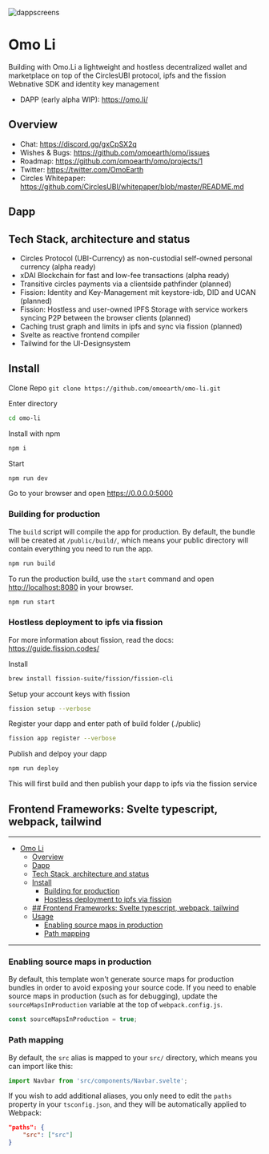 ![dappscreens](https://user-images.githubusercontent.com/747161/99851260-29611000-2b7f-11eb-9223-e84578960e41.png)

# Omo Li
Building with Omo.Li a lightweight and hostless decentralized wallet and marketplace on top of the CirclesUBI protocol, ipfs and the fission Webnative SDK and identity key management

- DAPP (early alpha WIP): https://omo.li/

## Overview

- Chat: https://discord.gg/gxCpSX2q
- Wishes & Bugs: https://github.com/omoearth/omo/issues
- Roadmap: https://github.com/omoearth/omo/projects/1
- Twitter: https://twitter.com/OmoEarth
- Circles Whitepaper: https://github.com/CirclesUBI/whitepaper/blob/master/README.md
## Dapp


## Tech Stack, architecture and status
- Circles Protocol (UBI-Currency) as non-custodial self-owned personal currency (alpha ready)
- xDAI Blockchain for fast and low-fee transactions (alpha ready)
- Transitive circles payments via a clientside pathfinder (planned)
- Fission: Identity and Key-Management mit keystore-idb, DID and UCAN (planned)
- Fission: Hostless and user-owned IPFS Storage with service workers syncing P2P between the browser clients (planned)
- Caching trust graph and limits in ipfs and sync via fission (planned)
- Svelte as reactive frontend compiler
- Tailwind for the UI-Designsystem

## Install

Clone Repo 
`git clone https://github.com/omoearth/omo-li.git`

Enter directory 
```bash
cd omo-li
```

Install with npm
```bash
npm i
```

Start
```bash
npm run dev
```
Go to your browser and open https://0.0.0.0:5000


### Building for production
The `build` script will compile the app for production. By default, the bundle will be created at `/public/build/`, which means your public directory will contain everything you need to run the app.

```bash
npm run build
```

To run the production build, use the `start` command and open [http://localhost:8080](http://localhost:8080) in your browser.

```bash
npm run start
```

### Hostless deployment to ipfs via fission
For more information about fission, read the docs: 
https://guide.fission.codes/

Install
```bash
brew install fission-suite/fission/fission-cli
```

Setup your account keys with fission
```bash
fission setup --verbose
```

Register your dapp and enter path of build folder (./public)
```bash
fission app register --verbose
```

Publish and delpoy your dapp
```bash
npm run deploy
```
This will first build and then publish your dapp to ipfs via the fission service


## Frontend Frameworks: Svelte typescript, webpack, tailwind
---

- [Omo Li](#omo-li)
	- [Overview](#overview)
	- [Dapp](#dapp)
	- [Tech Stack, architecture and status](#tech-stack-architecture-and-status)
	- [Install](#install)
		- [Building for production](#building-for-production)
		- [Hostless deployment to ipfs via fission](#hostless-deployment-to-ipfs-via-fission)
	- [## Frontend Frameworks: Svelte typescript, webpack, tailwind](#-frontend-frameworks-svelte-typescript-webpack-tailwind)
	- [Usage](#usage)
		- [Enabling source maps in production](#enabling-source-maps-in-production)
		- [Path mapping](#path-mapping)

---

### Enabling source maps in production
By default, this template won't generate source maps for production bundles in order to avoid exposing your source code. If you need to enable source maps in production (such as for debugging), update the `sourceMapsInProduction` variable at the top of `webpack.config.js`.

```js
const sourceMapsInProduction = true;
```

### Path mapping
By default, the `src` alias is mapped to your `src/` directory, which means you can import like this:

```js
import Navbar from 'src/components/Navbar.svelte';
```

If you wish to add additional aliases, you only need to edit the `paths` property in your `tsconfig.json`, and they will be automatically applied to Webpack:

```json
"paths": {
    "src": ["src"]
}
```
